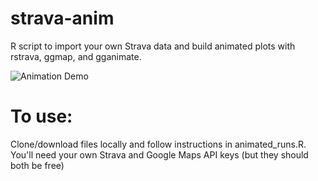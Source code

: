 # strava-anim
R script to import your own Strava data and build animated plots with rstrava, ggmap, and gganimate.

![Animation Demo](allruns_anim3-optimized.gif)

# To use:
Clone/download files locally and follow instructions in animated_runs.R. You'll need your own Strava and Google Maps API keys (but they should both be free)
